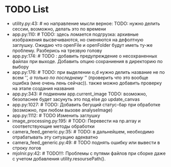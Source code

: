 # TODO List

- utility.py:43: # но направление мысли верное: TODO: нужно делить сессии, возможно, делать это по времени
- app.py:110: # TODO: здесь ломается подгрузка: архивные изображения высвечиваются, но сменяются на дефолтную заглушку. Ожидаю что openFile и openFolder будут иметь ту-же проблему. Разберись на трезвую голову
- app.py:174: # TODO : добавить предупреждение о несохраненных файлах при выходе. Добавить опцию сохраниения в директорию по выбору
- app.py:176: # TODO: при выделении o,d нужно делить название не по всем '_', а только по последнему '_' (проверить что это вообще ошибка (мне очень лень сейчас)). также можно добавить проверку на этапе создания названия
- app.py:343: # подменим app.current_image TODO: возможно, безопаснее будет засунуть это под else до update_canvas
- app.py:1027: # TODO: Добавить бегущий статус-бар при обработке (возможно, при любом вызове analyseImage)
- app.py:1112: # TODO Изменить заглушку
- image_processing.py:195: # TODO: Перевести на np.array и соответствующие методы обработки
- camera_feed_generic.py:35: # TODO: в дальнейшем, необходимо отрабатывать эту ситуацию адекватно
- camera_feed_generic.py:49: # TODO поднять ошибку или вывести в строку логов
- mjolnir.py:42: # TODO!!!: Проблемы с путями файлов при сборке даже с учетом добавления utility.resoursePath().
